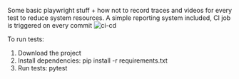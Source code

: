Some basic playwright stuff + how not to record traces and videos for every test to reduce system resources.
A simple reporting system included, CI job is triggered on every commit
![ci-cd](https://github.com/dmitryhusev/playwright-basic/assets/8916334/e947965f-347c-4972-a5c8-50acead479d3)


To run tests:
1. Download the project
2. Install dependencies: pip install -r requirements.txt
3. Run tests: pytest
